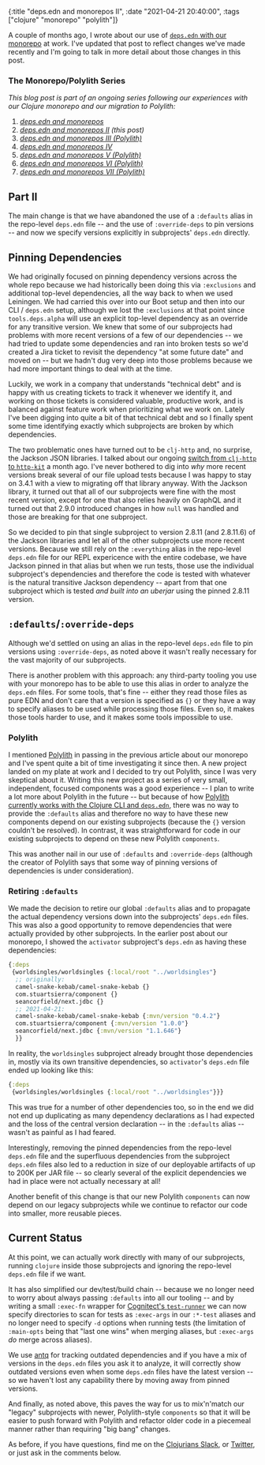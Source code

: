 {:title "deps.edn and monorepos II",
 :date "2021-04-21 20:40:00",
 :tags ["clojure" "monorepo" "polylith"]}

A couple of months ago, I wrote about our use of [`deps.edn` with our monorepo](/blog/2021/02/23/deps-edn-monorepo/) at work.
I've updated that post to reflect changes we've made recently and I'm going to talk
in more detail about those changes in this post.<!--more-->

### The Monorepo/Polylith Series

_This blog post is part of an ongoing series following our experiences with our Clojure monorepo and our migration to Polylith:_

1. _[deps.edn and monorepos](https://corfield.org/blog/2021/02/23/deps-edn-monorepo/)_
2. _[deps.edn and monorepos II](https://corfield.org/blog/2021/04/21/deps-edn-monorepo-2/) (this post)_
3. _[deps.edn and monorepos III (Polylith)](https://corfield.org/blog/2021/06/06/deps-edn-monorepo-3/)_
4. _[deps.edn and monorepos IV](https://corfield.org/blog/2021/07/21/deps-edn-monorepo-4/)_
5. _[deps.edn and monorepos V (Polylith)](https://corfield.org/blog/2021/08/25/deps-edn-monorepo-5/)_
6. _[deps.edn and monorepos VI (Polylith)](https://corfield.org/blog/2021/10/01/deps-edn-monorepo-6/)_
7. _[deps.edn and monorepos VII (Polylith)](https://corfield.org/blog/2021/10/13/deps-edn-monorepo-7/)_

## Part II

The main change is that we have abandoned the use of a `:defaults` alias in the repo-level `deps.edn` file -- and the use of `:override-deps` to pin versions -- and now we specify versions explicitly in subprojects' `deps.edn` directly.

## Pinning Dependencies

We had originally focused on pinning dependency versions across the whole repo
because we had historically been doing this via `:exclusions` and additional
top-level dependencies, all the way back to when we used Leiningen. We had carried
this over into our Boot setup and then into our CLI / `deps.edn` setup, although
we lost the `:exclusions` at that point since `tools.deps.alpha` will use an
explicit top-level dependency as an override for any transitive version.
We knew that some of our subprojects had problems
with more recent versions of a few of our dependencies -- we had tried to update
some dependencies and ran into broken tests so we'd created a Jira ticket to
revisit the dependency "at some future date" and moved on -- but we hadn't dug
very deep into those problems because we had more important things to deal with
at the time.

Luckily, we work in a company that understands "technical debt" and is happy with
us creating tickets to track it whenever we identify it, and working on those
tickets is considered valuable, productive work, and is balanced against feature
work when prioritizing what we work on. Lately I've been digging into quite a bit
of that technical debt and so I finally spent some time identifying exactly which
subprojects are broken by which dependencies.

The two problematic ones have turned out to be `clj-http` and, no surprise, the
Jackson JSON libraries. I talked about our ongoing [switch from `clj-http` to `http-kit`](/blog/2021/03/25/little-things/) a month ago.
I've never bothered to dig into _why_ more recent versions break several of our
file upload tests because I was happy to stay on 3.4.1 with a view to migrating
off that library anyway. With the Jackson library, it turned out that all of our
subprojects were fine with the most recent version, except for one that also
relies heavily on GraphQL and it turned out that 2.9.0 introduced changes in
how `null` was handled and those are breaking for that one subproject.

So we decided to pin that single subproject to version 2.8.11 (and 2.8.11.6) of
the Jackson libraries and let all of the other subprojects use more recent versions.
Because we still rely on the `:everything` alias in the repo-level `deps.edn` file
for our REPL expericence with the entire codebase,
we have Jackson pinned in that alias but when we run tests, those use the individual
subproject's dependencies and therefore the code is tested with whatever is the
natural transitive Jackson dependency -- apart from that one subproject which is
tested _and built into an uberjar_ using the pinned 2.8.11 version.

## `:defaults`/`:override-deps`

Although we'd settled on using an alias in the repo-level `deps.edn` file to
pin versions using `:override-deps`, as noted above it wasn't really necessary
for the vast majority of our subprojects.

There is another problem with this approach: any third-party tooling you use
with your monorepo has to be able to use this alias in order to analyze the
`deps.edn` files. For some tools, that's fine -- either they read those files
as pure EDN and don't care that a version is specified as `{}` or they have
a way to specify aliases to be used while processing those files. Even so,
it makes those tools harder to use, and it makes some tools impossible to use.

### Polylith

I mentioned [Polylith](https://polylith.gitbook.io/) in passing in the previous
article about our monorepo and I've spent quite a bit of time investigating it
since then. A new project landed on my plate at work and I decided to try out
Polylith, since I was very skeptical about it. Writing this new project as a
series of very small, independent, focused components was a good experience --
I plan to write a lot more about Polylith in the future -- but because of how
[Polylith currently works with the Clojure CLI and `deps.edn`](https://github.com/polyfy/polylith/tree/issue-66),
there was no way to provide the `:defaults` alias and therefore no way to
have these new components depend on our existing subprojects (because the `{}`
version couldn't be resolved). In contrast, it was straightforward for code
in our existing subprojects to depend on these new Polylith `components`.

This was another nail in our use of `:defaults` and `:override-deps` (although
the creator of Polylith says that some way of pinning versions of dependencies
is under consideration).

### Retiring `:defaults`

We made the decision to retire our global `:defaults` alias and to propagate
the actual dependency versions down into the subprojects' `deps.edn` files.
This was also a good opportunity to remove dependencies that were actually
provided by other subprojects. In the earlier post about our monorepo, I
showed the `activator` subproject's `deps.edn` as having these dependencies:

```clojure
{:deps
 {worldsingles/worldsingles {:local/root "../worldsingles"}
  ;; originally:
  camel-snake-kebab/camel-snake-kebab {}
  com.stuartsierra/component {}
  seancorfield/next.jdbc {}
  ;; 2021-04-21:
  camel-snake-kebab/camel-snake-kebab {:mvn/version "0.4.2"}
  com.stuartsierra/component {:mvn/version "1.0.0"}
  seancorfield/next.jdbc {:mvn/version "1.1.646"}
  }}
```

In reality, the `worldsingles` subproject already brought those dependencies
in, mostly via its own transitive dependencies, so `activator`'s `deps.edn`
file ended up looking like this:

```clojure
{:deps
 {worldsingles/worldsingles {:local/root "../worldsingles"}}}
```

This was true for a number of other dependencies too, so in the end we
did not end up duplicating as many dependency declarations as I had
expected and the loss of the central version declaration -- in the
`:defaults` alias -- wasn't as painful as I had feared.

Interestingly, removing the pinned dependencies from the repo-level
`deps.edn` file and the superfluous dependencies from the subproject
`deps.edn` files also led to a reduction in size of our deployable
artifacts of up to 200K per JAR file -- so clearly several of the
explicit dependencies we had in place were not actually necessary
at all!

Another benefit of this change is that our new Polylith `components`
can now depend on our legacy subprojects while we continue to
refactor our code into smaller, more reusable pieces.

## Current Status

At this point, we can actually work directly with many of our subprojects,
running `clojure` inside those subprojects and ignoring the
repo-level `deps.edn` file if we want.

It has also simplified our dev/test/build chain -- because we no longer
need to worry about always passing `:defaults` into all our tooling --
and by writing a small `:exec-fn` wrapper for
[Cognitect's `test-runner`](https://github.com/cognitect-labs/test-runner)
we can now specify directories to scan for tests as `:exec-args` in
our `:*-test` aliases and no longer need to specify `-d` options when
running tests (the limitation of `:main-opts` being that "last one wins"
when merging aliases, but `:exec-args` _do_ merge across aliases).

We use [antq](https://github.com/liquidz/antq/) for tracking outdated
dependencies and if you have a mix of versions in the `deps.edn` files
you ask it to analyze, it will correctly show outdated versions even
when some `deps.edn` files have the latest version -- so we haven't
lost any capability there by moving away from pinned versions.

And finally, as noted above, this paves the way for us to mix'n'match
our "legacy" subprojects with newer, Polylith-style `components` so that
it will be easier to push forward with Polylith and refactor older code
in a piecemeal manner rather than requiring "big bang" changes.

As before, if you have questions, find me on the [Clojurians Slack](https://clojurians.slack.com),
or [Twitter](https://twitter.com/seancorfield), or just ask in the comments
below.